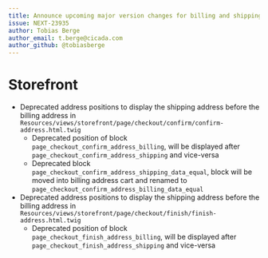 ```yaml
---
title: Announce upcoming major version changes for billing and shipping display in the storefront
issue: NEXT-23935
author: Tobias Berge
author_email: t.berge@cicada.com
author_github: @tobiasberge
---
```

# Storefront
* Deprecated address positions to display the shipping address before the billing address in `Resources/views/storefront/page/checkout/confirm/confirm-address.html.twig`
    * Deprecated position of block `page_checkout_confirm_address_billing`, will be displayed after `page_checkout_confirm_address_shipping` and vice-versa
    * Deprecated block `page_checkout_confirm_address_shipping_data_equal`, block will be moved into billing address cart and renamed to `page_checkout_confirm_address_billing_data_equal`
* Deprecated address positions to display the shipping address before the billing address in `Resources/views/storefront/page/checkout/finish/finish-address.html.twig`
    * Deprecated position of block `page_checkout_finish_address_billing`, will be displayed after `page_checkout_finish_address_shipping` and vice-versa 
